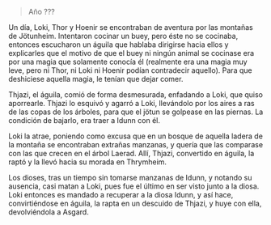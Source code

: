 > Año ???

Un día, Loki, Thor y Hoenir se encontraban de aventura por las montañas de Jötunheim. Intentaron cocinar un buey, pero éste no se cocinaba, entonces escucharon un águila que hablaba dirigirse hacia ellos y explicarles que el motivo de que el buey ni ningún animal se cocinase era por una magia que solamente conocía él (realmente era una magia muy leve, pero ni Thor, ni Loki ni Hoenir podían contradecir aquello). Para que deshiciese aquella magia, le tenían que dejar comer.

Thjazi, el águila, comió de forma desmesurada, enfadando a Loki, que quiso aporrearle. Thjazi lo esquivó y agarró a Loki, llevándolo por los aires a ras de las copas de los árboles, para que el jötun se golpease en las piernas. La condición de bajarlo, era traer a Idunn con él.

Loki la atrae, poniendo como excusa que en un bosque de aquella ladera de la montaña se encontraban extrañas manzanas, y quería que las comparase con las que crecen en el árbol Laerad. Allí, Thjazi, convertido en águila, la raptó y la llevó hacia su morada en Thrymheim.

Los dioses, tras un tiempo sin tomarse manzanas de Idunn, y notando su ausencia, casi matan a Loki, pues fue el último en ser visto junto a la diosa. Loki entonces es mandado a recuperar a la diosa Idunn, y así hace, convirtiéndose en águila, la rapta en un descuido de Thjazi, y huye con ella, devolviéndola a Asgard.